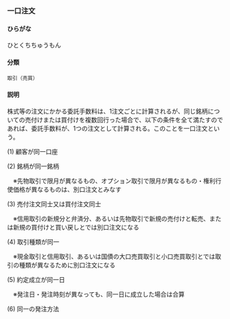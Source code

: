 <div style="display:none;">

## [あ行](securities-terms?id=あ行)
## [か行](securities-terms?id=か行)
## [さ行](securities-terms?id=さ行)
## [た行](securities-terms?id=た行)
## [な行](securities-terms?id=な行)
## [は行](securities-terms?id=は行)

</div>

### 一口注文

#### ひらがな

ひとくちちゅうもん

#### 分類

`取引（売買）`

#### 説明

株式等の注文にかかる委託手数料は、1注文ごとに計算されるが、同じ銘柄についての売付けまたは買付けを複数回行った場合で、以下の条件を全て満たすのであれば、委託手数料が、1つの注文として計算される。このことを一口注文という。
 
(1) 顧客が同一口座 
(2) 銘柄が同一銘柄
　※先物取引で限月が異なるもの、オプション取引で限月が異なるもの・権利行使価格が異なるものは、別口注文とみなす 
(3) 売付注文同士又は買付注文同士
　※信用取引の新規分と弁済分、あるいは先物取引で新規の売付けと転売、または新規の買付けと買い戻しとでは別口注文になる 
(4) 取引種類が同一
　※現金取引と信用取引、あるいは国債の大口売買取引と小口売買取引とでは取引の種類が異なるために別口注文になる 
(5) 約定成立が同一日
　※発注日・発注時刻が異なっても、同一日に成立した場合は合算 
(6) 同一の発注方法

<div style="display:none;">

## [ま行](securities-terms?id=ま行)
## [や行](securities-terms?id=や行)
## [ら行](securities-terms?id=ら行)
## [わ行](securities-terms?id=わ行)
## [英数字・記号](securities-terms?id=英数字・記号)

</div>

